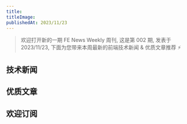 ```yaml
---
title: 
titleImage: 
publishedAt: 2023/11/23
---
```


> 欢迎打开新的一期 FE News Weekly 周刊, 这是第 002 期, 发表于 2023/11/23, 下面为您带来本周最新的前端技术新闻 & 优质文章推荐 ⚡️

## 技术新闻

## 优质文章

## 欢迎订阅

